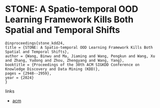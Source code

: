 # STONE: A Spatio-temporal OOD Learning Framework Kills Both Spatial and Temporal Shifts

```
@inproceedings{stone_kdd24,
title = {STONE: A Spatio-temporal OOD Learning Framework Kills Both Spatial and Temporal Shifts},
author = {Wang, Binwu and Ma, Jiaming and Wang, Pengkun and Wang, Xu and Zhang, Yudong and Zhou, Zhengyang and Wang, Yang},
booktitle = {Proceedings of the 30th ACM SIGKDD Conference on Knowledge Discovery and Data Mining (KDD)},
pages = {2948--2959},
year = {2024}
}
```

links
- [acm](https://dl.acm.org/doi/10.1145/3637528.3671680)
